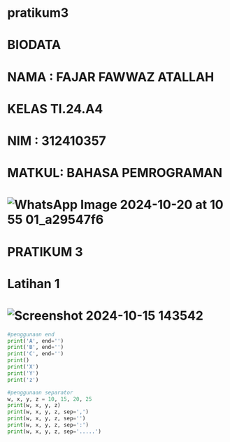 # pratikum3
# BIODATA
# NAMA : FAJAR FAWWAZ ATALLAH
# KELAS TI.24.A4
# NIM : 312410357
# MATKUL: BAHASA PEMROGRAMAN
# ![WhatsApp Image 2024-10-20 at 10 55 01_a29547f6](https://github.com/user-attachments/assets/c75f7ade-4c8e-4282-bab8-a60d34b2e7cc)
# PRATIKUM 3
# Latihan 1
# ![Screenshot 2024-10-15 143542](https://github.com/user-attachments/assets/7da59fdf-531e-4872-b291-07ccd0f28c9b)
```Python
#penggunaan end
print('A', end='')
print('B', end='')
print('C', end='')
print()
print('X')
print('Y')
print('z')

#penggunaan separator
w, x, y, z = 10, 15, 20, 25
print(w, x, y, z)
print(w, x, y, z, sep=',')
print(w, x, y, z, sep='')
print(w, x, y, z, sep=':')
print(w, x, y, z, sep='.....')
```

